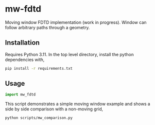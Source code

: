 # mw-fdtd

Moving window FDTD implementation (work in progress). Window can follow arbitrary paths through a geometry.

## Installation

Requires Python 3.11. In the top level directory, install the python dependencies with,

```bash
pip install -r requirements.txt
```

## Usage

```python
import mw_fdtd
```

This script demonstrates a simple moving window example and shows a side by side comparison with a non-moving grid,

```bash
python scripts/mw_comparison.py
```